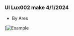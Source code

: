 ### UI Lux002 make 4/1/2024
- By Ares

[![](https://cdn.discordapp.com/attachments/1238413465085804564/1238418293036027924/image.png?ex=679a99a9&is=67994829&hm=145561c80f46ef66bab1b33976b8d9ea6e29b11e83c230b88f662a39b05e9bc5& "Example")
